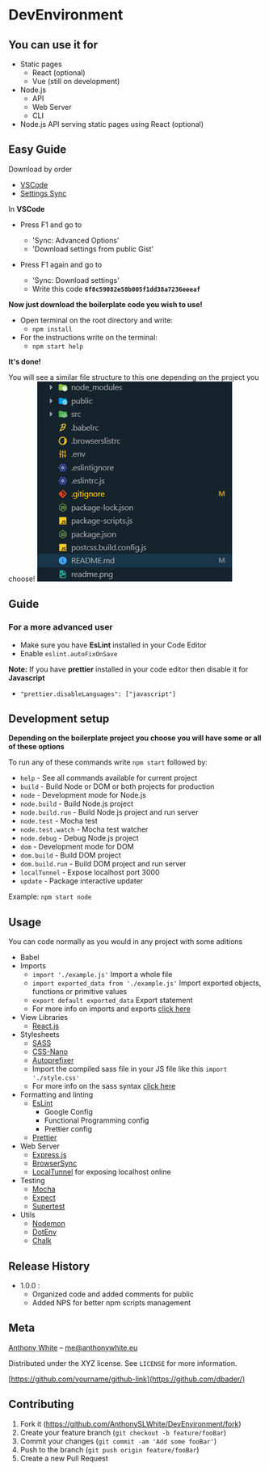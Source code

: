 # DevEnvironment

## You can use it for

- Static pages
  - React (optional)
  - Vue (still on development)
- Node.js
  - API
  - Web Server
  - CLI
- Node.js API serving static pages using React (optional)

## Easy Guide

Download by order

- [VSCode]
- [Settings Sync]

In **VSCode**

- Press F1 and go to

  - 'Sync: Advanced Options'
  - 'Download settings from public Gist'

- Press F1 again and go to
  - 'Sync: Download settings'
  - Write this code **`6f8c59082e58b005f1dd38a7236eeeaf`**

**Now just download the boilerplate code you wish to use!**

- Open terminal on the root directory and write:
  - `npm install`
- For the instructions write on the terminal:
  - `npm start help`

**It's done!**

You will see a similar file structure to this one depending on the project you choose!
![image](readme.png "Node-React-API file structure")

## Guide

### For a more advanced user

- Make sure you have **EsLint** installed in your Code Editor
- Enable `eslint.autoFixOnSave`

**Note:**
If you have **prettier** installed in your code editor then disable it for **Javascript**

- `"prettier.disableLanguages": ["javascript"]`

## Development setup

**Depending on the boilerplate project you choose you will have some or all of these options**

To run any of these commands write `npm start` followed by:

- `help` - See all commands available for current project
- `build` - Build Node or DOM or both projects for production
- `node` - Development mode for Node.js
- `node.build` - Build Node.js project
- `node.build.run` - Build Node.js project and run server
- `node.test` - Mocha test
- `node.test.watch` - Mocha test watcher
- `node.debug` - Debug Node.js project
- `dom` - Development mode for DOM
- `dom.build` - Build DOM project
- `dom.build.run` - Build DOM project and run server
- `localTunnel` - Expose localhost port 3000
- `update` - Package interactive updater

Example: `npm start node`

<!-- _For more examples and usage, please refer to the [Wiki][wiki]._ -->

## Usage

You can code normally as you would in any project with some aditions

- Babel
- Imports
  - `import './example.js'` Import a whole file
  - `import exported_data from './example.js'` Import exported objects, functions or primitive values
  - `export default exported_data` Export statement
  - For more info on imports and exports [click here][import-export]
- View Libraries
  - [React.js]
- Stylesheets
  - [SASS]
  - [CSS-Nano]
  - [Autoprefixer]
  - Import the compiled sass file in your JS file like this `import './style.css'`
  - For more info on the sass syntax [click here][sass-guide]
- Formatting and linting
  - [EsLint]
    - Google Config
    - Functional Programming config
    - Prettier config
  - [Prettier]
- Web Server
  - [Express.js]
  - [BrowserSync]
  - [LocalTunnel] for exposing localhost online
- Testing
  - [Mocha]
  - [Expect]
  - [Supertest]
- Utils
  - [Nodemon]
  - [DotEnv]
  - [Chalk]

## Release History

- 1.0.0 :
  - Organized code and added comments for public
  - Added NPS for better npm scripts management

## Meta

[Anthony White] – me@anthonywhite.eu

Distributed under the XYZ license. See `LICENSE` for more information.

[https://github.com/yourname/github-link](https://github.com/dbader/)

## Contributing

1. Fork it (<https://github.com/AnthonySLWhite/DevEnvironment/fork>)
2. Create your feature branch (`git checkout -b feature/fooBar`)
3. Commit your changes (`git commit -am 'Add some fooBar'`)
4. Push to the branch (`git push origin feature/fooBar`)
5. Create a new Pull Request

<!-- Markdown link & img dfn's -->

[settings sync]: https://marketplace.visualstudio.com/items?itemName=Shan.code-settings-sync
[vscode]: https://code.visualstudio.com/
[import-export]: https://hackernoon.com/import-export-default-require-commandjs-javascript-nodejs-es6-vs-cheatsheet-different-tutorial-example-5a321738b50f
[react.js]: https://reactjs.org/
[sass]: https://sass-lang.com
[autoprefixer]: https://github.com/postcss/autoprefixer#readme
[css-nano]: https://github.com/cssnano/cssnano
[sass-guide]: https://sass-lang.com/guide
[eslint]: https://eslint.org/
[prettier]: https://prettier.io/
[express.js]: http://expressjs.com/
[browsersync]: https://www.browsersync.io/
[localtunnel]: https://localtunnel.github.io/www/
[mocha]: https://mochajs.org/
[expect]: https://devhints.io/expectjs
[supertest]: https://github.com/visionmedia/supertest#readme
[nodemon]: https://nodemon.io/
[dotenv]: https://github.com/motdotla/dotenv#readme
[chalk]: https://github.com/chalk/chalk#readme
[wiki]: https://github.com/yourname/yourproject/wiki
[anthony white]: https://anthonywhite.eu
